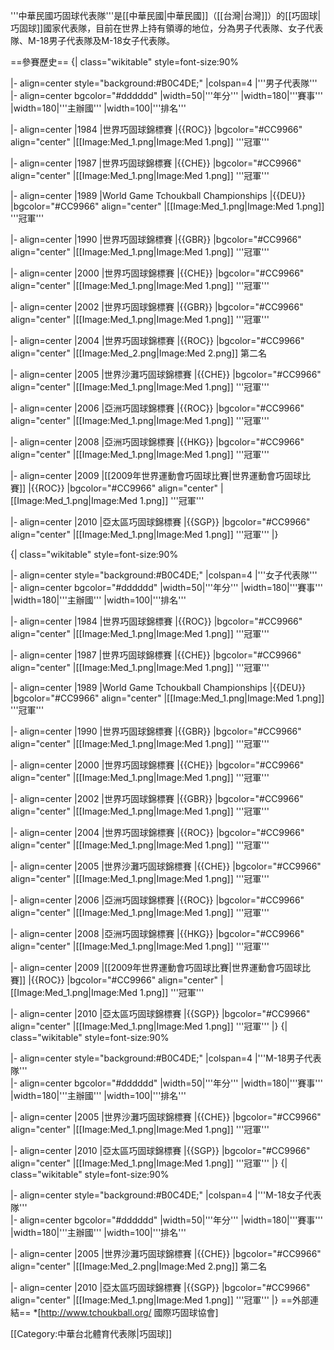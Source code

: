'''中華民國巧固球代表隊'''是[[中華民國|中華民國]]（[[台灣|台灣]]）的[[巧固球|巧固球]]國家代表隊，目前在世界上持有領導的地位，分為男子代表隊、女子代表隊、M-18男子代表隊及M-18女子代表隊。

==參賽歷史==
{| class="wikitable" style=font-size:90% 

|- align=center   style="background:#B0C4DE;" 
|colspan=4 |'''男子代表隊'''   
|- align=center bgcolor="#dddddd"
|width=50|'''年分'''
|width=180|'''賽事'''
|width=180|'''主辦國'''
|width=100|'''排名'''

|- align=center 
|1984
|世界巧固球錦標賽
|{{ROC}}
|bgcolor="#CC9966" align="center" |[[Image:Med_1.png|Image:Med 1.png]]  '''冠軍'''

|- align=center 
|1987
|世界巧固球錦標賽
|{{CHE}}
|bgcolor="#CC9966" align="center" |[[Image:Med_1.png|Image:Med 1.png]]  '''冠軍'''

|- align=center 
|1989
|World Game Tchoukball Championships
|{{DEU}}
|bgcolor="#CC9966" align="center" |[[Image:Med_1.png|Image:Med 1.png]]  '''冠軍'''

|- align=center 
|1990
|世界巧固球錦標賽
|{{GBR}}
|bgcolor="#CC9966" align="center" |[[Image:Med_1.png|Image:Med 1.png]]  '''冠軍'''

|- align=center 
|2000
|世界巧固球錦標賽
|{{CHE}}
|bgcolor="#CC9966" align="center" |[[Image:Med_1.png|Image:Med 1.png]]  '''冠軍'''

|- align=center 
|2002
|世界巧固球錦標賽
|{{GBR}} 
|bgcolor="#CC9966" align="center" |[[Image:Med_1.png|Image:Med 1.png]]  '''冠軍'''

|- align=center 
|2004
|世界巧固球錦標賽
|{{ROC}} 
|bgcolor="#CC9966" align="center" |[[Image:Med_2.png|Image:Med 2.png]] 第二名 

|- align=center 
|2005
|世界沙灘巧固球錦標賽
|{{CHE}} 
|bgcolor="#CC9966" align="center" |[[Image:Med_1.png|Image:Med 1.png]]  '''冠軍'''

|- align=center 
|2006
|亞洲巧固球錦標賽
|{{ROC}} 
|bgcolor="#CC9966" align="center" |[[Image:Med_1.png|Image:Med 1.png]]  '''冠軍'''

|- align=center 
|2008
|亞洲巧固球錦標賽
|{{HKG}} 
|bgcolor="#CC9966" align="center" |[[Image:Med_1.png|Image:Med 1.png]]  '''冠軍'''

|- align=center 
|2009
|[[2009年世界運動會巧固球比賽|世界運動會巧固球比賽]]
|{{ROC}} 
|bgcolor="#CC9966" align="center" |[[Image:Med_1.png|Image:Med 1.png]]  '''冠軍'''

|- align=center 
|2010
|亞太區巧固球錦標賽
|{{SGP}} 
|bgcolor="#CC9966" align="center" |[[Image:Med_1.png|Image:Med 1.png]]  '''冠軍'''
|}

{| class="wikitable" style=font-size:90% 

|- align=center   style="background:#B0C4DE;" 
|colspan=4 |'''女子代表隊'''   
|- align=center bgcolor="#dddddd"
|width=50|'''年分'''
|width=180|'''賽事'''
|width=180|'''主辦國'''
|width=100|'''排名'''

|- align=center 
|1984
|世界巧固球錦標賽
|{{ROC}}
|bgcolor="#CC9966" align="center" |[[Image:Med_1.png|Image:Med 1.png]]  '''冠軍'''

|- align=center 
|1987
|世界巧固球錦標賽
|{{CHE}}
|bgcolor="#CC9966" align="center" |[[Image:Med_1.png|Image:Med 1.png]]  '''冠軍'''

|- align=center 
|1989
|World Game Tchoukball Championships
|{{DEU}}
|bgcolor="#CC9966" align="center" |[[Image:Med_1.png|Image:Med 1.png]]  '''冠軍'''

|- align=center 
|1990
|世界巧固球錦標賽
|{{GBR}}
|bgcolor="#CC9966" align="center" |[[Image:Med_1.png|Image:Med 1.png]]  '''冠軍'''

|- align=center 
|2000
|世界巧固球錦標賽
|{{CHE}}
|bgcolor="#CC9966" align="center" |[[Image:Med_1.png|Image:Med 1.png]]  '''冠軍'''

|- align=center 
|2002
|世界巧固球錦標賽
|{{GBR}} 
|bgcolor="#CC9966" align="center" |[[Image:Med_1.png|Image:Med 1.png]]  '''冠軍'''

|- align=center 
|2004
|世界巧固球錦標賽
|{{ROC}} 
|bgcolor="#CC9966" align="center" |[[Image:Med_1.png|Image:Med 1.png]]  '''冠軍''' 

|- align=center 
|2005
|世界沙灘巧固球錦標賽
|{{CHE}} 
|bgcolor="#CC9966" align="center" |[[Image:Med_1.png|Image:Med 1.png]]  '''冠軍'''

|- align=center 
|2006
|亞洲巧固球錦標賽
|{{ROC}} 
|bgcolor="#CC9966" align="center" |[[Image:Med_1.png|Image:Med 1.png]]  '''冠軍'''

|- align=center 
|2008
|亞洲巧固球錦標賽
|{{HKG}} 
|bgcolor="#CC9966" align="center" |[[Image:Med_1.png|Image:Med 1.png]]  '''冠軍'''

|- align=center 
|2009
|[[2009年世界運動會巧固球比賽|世界運動會巧固球比賽]]
|{{ROC}} 
|bgcolor="#CC9966" align="center" |[[Image:Med_1.png|Image:Med 1.png]]  '''冠軍'''

|- align=center 
|2010
|亞太區巧固球錦標賽
|{{SGP}} 
|bgcolor="#CC9966" align="center" |[[Image:Med_1.png|Image:Med 1.png]]  '''冠軍'''
|}
{| class="wikitable" style=font-size:90% 

|- align=center   style="background:#B0C4DE;" 
|colspan=4 |'''M-18男子代表隊'''   
|- align=center bgcolor="#dddddd"
|width=50|'''年分'''
|width=180|'''賽事'''
|width=180|'''主辦國'''
|width=100|'''排名'''

|- align=center 
|2005
|世界沙灘巧固球錦標賽
|{{CHE}} 
|bgcolor="#CC9966" align="center" |[[Image:Med_1.png|Image:Med 1.png]]  '''冠軍'''

|- align=center 
|2010
|亞太區巧固球錦標賽
|{{SGP}} 
|bgcolor="#CC9966" align="center" |[[Image:Med_1.png|Image:Med 1.png]]  '''冠軍'''
|}
{| class="wikitable" style=font-size:90% 

|- align=center   style="background:#B0C4DE;" 
|colspan=4 |'''M-18女子代表隊'''   
|- align=center bgcolor="#dddddd"
|width=50|'''年分'''
|width=180|'''賽事'''
|width=180|'''主辦國'''
|width=100|'''排名'''

|- align=center 
|2005
|世界沙灘巧固球錦標賽
|{{CHE}} 
|bgcolor="#CC9966" align="center" |[[Image:Med_2.png|Image:Med 2.png]]  第二名

|- align=center 
|2010
|亞太區巧固球錦標賽
|{{SGP}} 
|bgcolor="#CC9966" align="center" |[[Image:Med_1.png|Image:Med 1.png]]  '''冠軍'''
|}
==外部連結==
*[http://www.tchoukball.org/ 國際巧固球協會]




[[Category:中華台北體育代表隊|巧固球]]